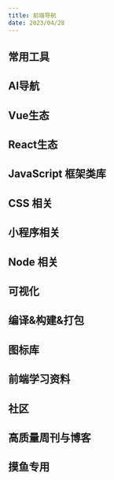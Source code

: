 ```yaml
---
title: 前端导航
date: 2023/04/28
---
```


## 常用工具
<NavLink type=1></NavLink>

## AI导航
<NavLink type=2></NavLink>

## Vue生态
<NavLink type=3></NavLink>

## React生态
<NavLink type=4></NavLink>

## JavaScript 框架类库
<NavLink type=5></NavLink>

## CSS 相关
<NavLink type=6></NavLink>

## 小程序相关
<NavLink type=7></NavLink>

## Node 相关
<NavLink type=8></NavLink>

## 可视化
<NavLink type=9></NavLink>

## 编译&构建&打包
<NavLink type=10></NavLink>

## 图标库
<NavLink type=11></NavLink>

## 前端学习资料
<NavLink type=12></NavLink>

## 社区
<NavLink type=13></NavLink>

## 高质量周刊与博客
<NavLink type=14></NavLink>

## 摸鱼专用
<NavLink type=15></NavLink>